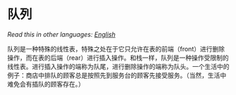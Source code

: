 # 队列

_Read this in other languages:_
[_English_](README.md)

队列是一种特殊的线性表，特殊之处在于它只允许在表的前端（front）进行删除操作，而在表的后端（rear）进行插入操作。和栈一样，队列是一种操作受限制的线性表。进行插入操作的端称为队尾，进行删除操作的端称为队头。一个生活中的例子：商店中排队的顾客总是按照先到服务台的顾客先接受服务。（当然，生活中难免会有插队的顾客存在。）
